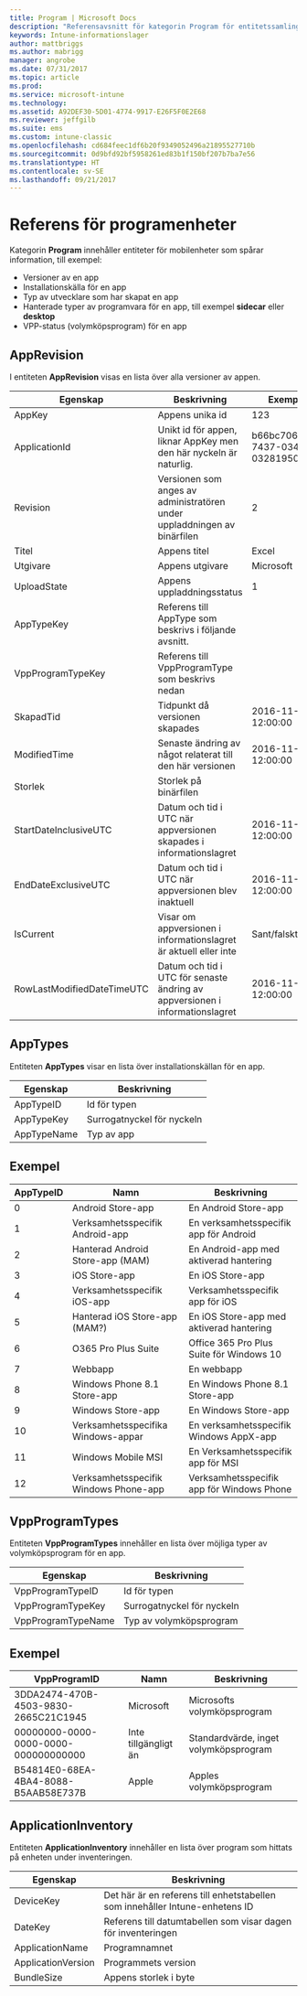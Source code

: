 ```yaml
---
title: Program | Microsoft Docs
description: "Referensavsnitt för kategorin Program för entitetssamlingar i API:et för Intune-informationslager."
keywords: Intune-informationslager
author: mattbriggs
ms.author: mabrigg
manager: angrobe
ms.date: 07/31/2017
ms.topic: article
ms.prod: 
ms.service: microsoft-intune
ms.technology: 
ms.assetid: A92DEF30-5D01-4774-9917-E26F5F0E2E68
ms.reviewer: jeffgilb
ms.suite: ems
ms.custom: intune-classic
ms.openlocfilehash: cd684feec1df6b20f9349052496a21895527710b
ms.sourcegitcommit: 0d9bfd92bf5958261ed83b1f150bf207b7ba7e56
ms.translationtype: HT
ms.contentlocale: sv-SE
ms.lasthandoff: 09/21/2017
---
```

# <a name="reference-for-application-entities"></a>Referens för programenheter

Kategorin **Program** innehåller entiteter för mobilenheter som spårar information, till exempel:

  -  Versioner av en app
  -  Installationskälla för en app
  -  Typ av utvecklare som har skapat en app
  -  Hanterade typer av programvara för en app, till exempel **sidecar** eller **desktop**
  -  VPP-status (volymköpsprogram) för en app

## <a name="apprevision"></a>AppRevision

I entiteten **AppRevision** visas en lista över alla versioner av appen.

| Egenskap  | Beskrivning | Exempel |
|---------|------------|--------|
| AppKey |Appens unika id |123 |
| ApplicationId |Unikt id för appen, liknar AppKey men den här nyckeln är naturlig. |b66bc706-ffff-7437-0340-032819502773 |
| Revision |Versionen som anges av administratören under uppladdningen av binärfilen |2 |
| Titel |Appens titel |Excel |
| Utgivare |Appens utgivare |Microsoft |
| UploadState |Appens uppladdningsstatus |1 |
| AppTypeKey |Referens till AppType som beskrivs i följande avsnitt. | |
| VppProgramTypeKey |Referens till VppProgramType som beskrivs nedan | |
| SkapadTid |Tidpunkt då versionen skapades |2016-11-23 12:00:00 |
| ModifiedTime |Senaste ändring av något relaterat till den här versionen |2016-11-23 12:00:00 |
| Storlek |Storlek på binärfilen | |
| StartDateInclusiveUTC |Datum och tid i UTC när appversionen skapades i informationslagret |2016-11-23 12:00:00 |
| EndDateExclusiveUTC |Datum och tid i UTC när appversionen blev inaktuell |2016-11-23 12:00:00 |
| IsCurrent |Visar om appversionen i informationslagret är aktuell eller inte |Sant/falskt |
| RowLastModifiedDateTimeUTC |Datum och tid i UTC för senaste ändring av appversionen i informationslagret |2016-11-23 12:00:00 |

## <a name="apptypes"></a>AppTypes

Entiteten **AppTypes** visar en lista över installationskällan för en app.

| Egenskap  | Beskrivning |
|---------|------------|
| AppTypeID |Id för typen |
| AppTypeKey |Surrogatnyckel för nyckeln |
| AppTypeName |Typ av app |

## <a name="example"></a>Exempel

| AppTypeID  | Namn | Beskrivning |
|---------|------------|--------|
| 0 |Android Store-app |En Android Store-app |
| 1 |Verksamhetsspecifik Android-app |En verksamhetsspecifik app för Android |
| 2 |Hanterad Android Store-app (MAM) |En Android-app med aktiverad hantering |
| 3 |iOS Store-app |En iOS Store-app |
| 4 |Verksamhetsspecifik iOS-app |Verksamhetsspecifik app för iOS |
| 5 |Hanterad iOS Store-app (MAM?) |En iOS Store-app med aktiverad hantering |
| 6 |O365 Pro Plus Suite |Office 365 Pro Plus Suite för Windows 10 |
| 7 |Webbapp |En webbapp |
| 8 |Windows Phone 8.1 Store-app |En Windows Phone 8.1 Store-app |
| 9 |Windows Store-app |En Windows Store-app |
| 10 |Verksamhetsspecifika Windows-appar |En verksamhetsspecifik Windows AppX-app |
| 11 |Windows Mobile MSI |En Verksamhetsspecifik app för MSI |
| 12 |Verksamhetsspecifik Windows Phone-app |Verksamhetsspecifik app för Windows Phone |


## <a name="vppprogramtypes"></a>VppProgramTypes

Entiteten **VppProgramTypes** innehåller en lista över möjliga typer av volymköpsprogram för en app.

| Egenskap  | Beskrivning |
|---------|------------|
| VppProgramTypeID |Id för typen |
| VppProgramTypeKey |Surrogatnyckel för nyckeln |
| VppProgramTypeName |Typ av volymköpsprogram |

## <a name="example"></a>Exempel

| VppProgramID  | Namn | Beskrivning |
|---------|------------|--------|
| 3DDA2474-470B-4503-9830-2665C21C1945 |Microsoft |Microsofts volymköpsprogram |
| 00000000-0000-0000-0000-000000000000 |Inte tillgängligt än |Standardvärde, inget volymköpsprogram |
| B54814E0-68EA-4BA4-8088-B5AAB58E737B |Apple |Apples volymköpsprogram |



## <a name="applicationinventory"></a>ApplicationInventory

Entiteten **ApplicationInventory** innehåller en lista över program som hittats på enheten under inventeringen.

| Egenskap  | Beskrivning |
|---------|------------|
| DeviceKey |Det här är en referens till enhetstabellen som innehåller Intune-enhetens ID |
| DateKey |Referens till datumtabellen som visar dagen för inventeringen |
| ApplicationName |Programnamnet |
| ApplicationVersion |Programmets version |
| BundleSize |Appens storlek i byte |

